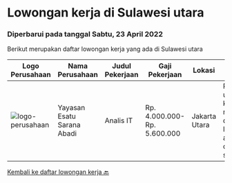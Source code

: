
  # Lowongan kerja di Sulawesi utara

  ### Diperbarui pada tanggal Sabtu, 23 April 2022

  Berikut merupakan daftar lowongan kerja yang ada di Sulawesi utara

  |Logo Perusahaan | Nama Perusahaan | Judul Pekerjaan | Gaji Pekerjaan | Lokasi | Deskripsi | Tanggal diunggah | Pranala |
  | -------------- | --------------- | --------------- | --------- | --------- | -------------- | ------- | ----------- |
  |![logo-perusahaan](https://image-service-cdn.seek.com.au/c45dc3fabf723b715b801c2eb542d55319eb67ae/ee4dce1061f3f616224767ad58cb2fc751b8d2dc)|Yayasan Esatu Sarana Abadi|Analis IT|Rp. 4.000.000-Rp. 5.600.000|Jakarta Utara|RingkasanKesempatan untuk menunjukan keahlian anda atau menggali pengalaman di bermacam project IT (process automation, e-commerce site, scripting)....|Jumat, 15 April 2022|https://www.jobstreet.co.id/id/job/analis-it-3856977?token=0~5272011e-3ae4-4ebd-9e9f-2cf45ae5fcc1&sectionRank=1&jobId=jobstreet-id-job-3856977|


  [Kembali ke daftar lowongan kerja 🔙](../README.md#daftar-lowongan-kerja)
  